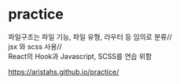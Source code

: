# practice
 
파일구조는 파일 기능, 파일 유형, 라우터 등 임의로 분류//  
jsx 와 scss 사용//   
React의 Hook과 Javascript, SCSS를 연습 위함  


https://aristahs.github.io/practice/
